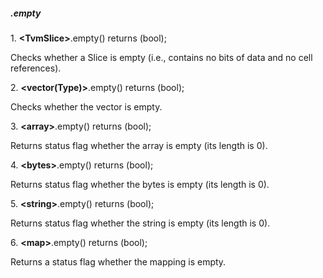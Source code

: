 ##### .empty
 1\. **\<TvmSlice>**.empty() returns (bool);

Checks whether a Slice is empty (i.e., contains no bits of data and no cell references).

2\. **\<vector(Type)>**.empty() returns (bool);

Checks whether the vector is empty.

3\. **\<array>**.empty() returns (bool);

Returns status flag whether the array is empty (its length is 0).

4\. **\<bytes>**.empty() returns (bool);

Returns status flag whether the bytes is empty (its length is 0).

5\. **\<string>**.empty() returns (bool);

Returns status flag whether the string is empty (its length is 0).

6\. **\<map>**.empty() returns (bool);

Returns a status flag whether the mapping is empty.
